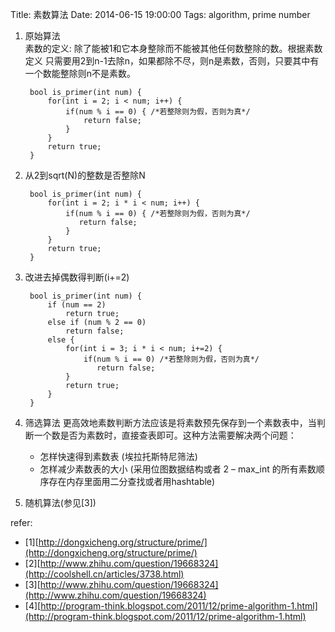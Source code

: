 Title: 素数算法
Date: 2014-06-15 19:00:00
Tags: algorithm, prime number

1. 原始算法  
素数的定义: 除了能被1和它本身整除而不能被其他任何数整除的数。根据素数定义 只需要用2到n-1去除n，如果都除不尽，则n是素数，否则，只要其中有一个数能整除则n不是素数。

        bool is_primer(int num) {
            for(int i = 2; i < num; i++) {
                if(num % i == 0) { /*若整除则为假，否则为真*/
                    return false;
                }
            }
            return true;
        }

2. 从2到sqrt(N)的整数是否整除N

        bool is_primer(int num) {
            for(int i = 2; i * i < num; i++) {
                if(num % i == 0) { /*若整除则为假，否则为真*/
                   return false;
                }
            }
            return true;
        }

3. 改进去掉偶数得判断(i+=2)

        bool is_primer(int num) {
            if (num == 2) 
                return true;
            else if (num % 2 == 0)
                return false;
            else {
                for(int i = 3; i * i < num; i+=2) {
                    if(num % i == 0) /*若整除则为假，否则为真*/
                       return false;
                }
                return true;
            }
        }
4. 筛选算法
更高效地素数判断方法应该是将素数预先保存到一个素数表中，当判断一个数是否为素数时，直接查表即可。这种方法需要解决两个问题：
    - 怎样快速得到素数表 (埃拉托斯特尼筛法)
    - 怎样减少素数表的大小 (采用位图数据结构或者 2 – max_int 的所有素数顺序存在内存里面用二分查找或者用hashtable)

5. 随机算法(参见[3])

refer:

- [1][http://dongxicheng.org/structure/prime/](http://dongxicheng.org/structure/prime/)
- [2][http://www.zhihu.com/question/19668324](http://coolshell.cn/articles/3738.html)
- [3][http://www.zhihu.com/question/19668324](http://www.zhihu.com/question/19668324)
- [4][http://program-think.blogspot.com/2011/12/prime-algorithm-1.html](http://program-think.blogspot.com/2011/12/prime-algorithm-1.html)

